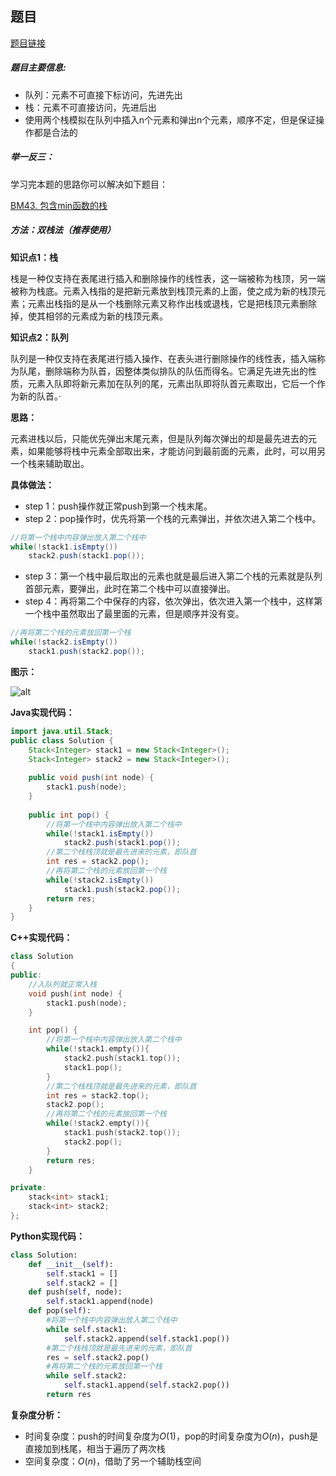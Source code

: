 ## 题目
[题目链接](https://www.nowcoder.com/practice/54275ddae22f475981afa2244dd448c6?tpId=295&tqId=23281&sourceUrl=/exam/oj&channenl=wgithub&fromPut=wgithub)

##### 题目主要信息:
- 队列：元素不可直接下标访问，先进先出
- 栈：元素不可直接访问，先进后出
- 使用两个栈模拟在队列中插入n个元素和弹出n个元素，顺序不定，但是保证操作都是合法的

##### 举一反三：

学习完本题的思路你可以解决如下题目：

[BM43. 包含min函数的栈](https://www.nowcoder.com/practice/4c776177d2c04c2494f2555c9fcc1e49?tpId=295&tqId=23268)

##### 方法：双栈法（推荐使用）

**知识点1：栈**

栈是一种仅支持在表尾进行插入和删除操作的线性表，这一端被称为栈顶，另一端被称为栈底。元素入栈指的是把新元素放到栈顶元素的上面，使之成为新的栈顶元素；元素出栈指的是从一个栈删除元素又称作出栈或退栈，它是把栈顶元素删除掉，使其相邻的元素成为新的栈顶元素。

**知识点2：队列**

队列是一种仅支持在表尾进行插入操作、在表头进行删除操作的线性表，插入端称为队尾，删除端称为队首，因整体类似排队的队伍而得名。它满足先进先出的性质，元素入队即将新元素加在队列的尾，元素出队即将队首元素取出，它后一个作为新的队首。·         

**思路：**

元素进栈以后，只能优先弹出末尾元素，但是队列每次弹出的却是最先进去的元素，如果能够将栈中元素全部取出来，才能访问到最前面的元素，此时，可以用另一个栈来辅助取出。

**具体做法：**

- step 1：push操作就正常push到第一个栈末尾。
- step 2：pop操作时，优先将第一个栈的元素弹出，并依次进入第二个栈中。
```java
//将第一个栈中内容弹出放入第二个栈中
while(!stack1.isEmpty()) 
    stack2.push(stack1.pop()); 
```
- step 3：第一个栈中最后取出的元素也就是最后进入第二个栈的元素就是队列首部元素，要弹出，此时在第二个栈中可以直接弹出。
- step 4：再将第二个中保存的内容，依次弹出，依次进入第一个栈中，这样第一个栈中虽然取出了最里面的元素，但是顺序并没有变。
```java
//再将第二个栈的元素放回第一个栈
while(!stack2.isEmpty()) 
    stack1.push(stack2.pop());
```

**图示：**

![alt](https://uploadfiles.nowcoder.com/images/20220219/397721558_1645264085686/70F7F626B8D10DEF145E35C6213C329E)


**Java实现代码：**
```java
import java.util.Stack;
public class Solution {
    Stack<Integer> stack1 = new Stack<Integer>();
    Stack<Integer> stack2 = new Stack<Integer>();
    
    public void push(int node) {
        stack1.push(node);
    }
    
    public int pop() {
        //将第一个栈中内容弹出放入第二个栈中
        while(!stack1.isEmpty()) 
            stack2.push(stack1.pop()); 
        //第二个栈栈顶就是最先进来的元素，即队首
        int res = stack2.pop(); 
        //再将第二个栈的元素放回第一个栈
        while(!stack2.isEmpty()) 
            stack1.push(stack2.pop());
        return res;
    }
}
```
**C++实现代码：**
```cpp
class Solution
{
public:
    //入队列就正常入栈
    void push(int node) { 
        stack1.push(node);
    }

    int pop() {
        //将第一个栈中内容弹出放入第二个栈中
        while(!stack1.empty()){ 
            stack2.push(stack1.top()); 
            stack1.pop();
        }
        //第二个栈栈顶就是最先进来的元素，即队首
        int res = stack2.top(); 
        stack2.pop(); 
        //再将第二个栈的元素放回第一个栈
        while(!stack2.empty()){ 
            stack1.push(stack2.top());
            stack2.pop();
        }
        return res;
    }

private:
    stack<int> stack1;
    stack<int> stack2;
};
```
**Python实现代码：**
```Python
class Solution:
    def __init__(self):
        self.stack1 = []
        self.stack2 = []
    def push(self, node):
        self.stack1.append(node)
    def pop(self):
        #将第一个栈中内容弹出放入第二个栈中
        while self.stack1: 
            self.stack2.append(self.stack1.pop()) 
        #第二个栈栈顶就是最先进来的元素，即队首
        res = self.stack2.pop() 
        #再将第二个栈的元素放回第一个栈
        while self.stack2: 
            self.stack1.append(self.stack2.pop())
        return res
```

**复杂度分析：**
- 时间复杂度：push的时间复杂度为$O(1)$，pop的时间复杂度为$O(n)$，push是直接加到栈尾，相当于遍历了两次栈
- 空间复杂度：$O(n)$，借助了另一个辅助栈空间